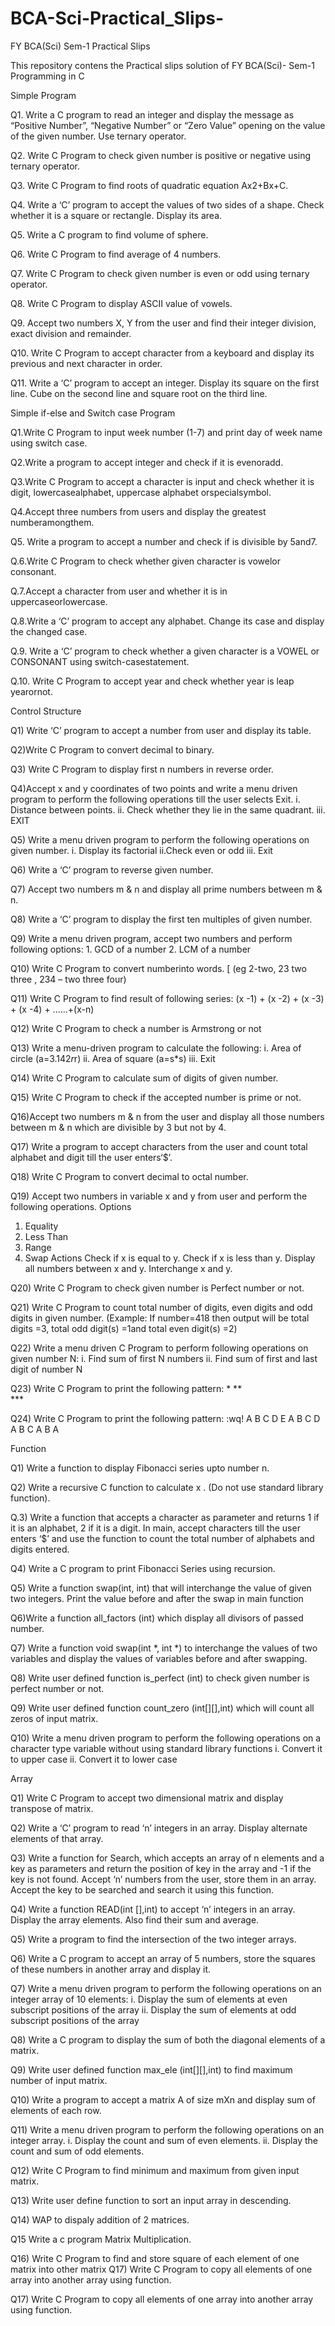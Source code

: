 # BCA-Sci-Practical_Slips-
FY BCA(Sci) Sem-1 Practical Slips

This repository contens the Practical slips solution of FY BCA(Sci)- Sem-1  Programming in C
 
Simple Program

Q1. Write a C program to read an integer and display the message as “Positive Number”, “Negative Number” or “Zero Value” opening on the value of the given number. Use ternary operator.

Q2. Write C Program to check given number is positive or negative using ternary operator.

Q3. Write C Program to find roots of quadratic equation Ax2+Bx+C. 

Q4. Write a ‘C’ program to accept the values of two sides of a shape.
Check whether it is a square or rectangle. Display its area.

Q5. Write a C program to find volume of sphere.

Q6. Write C Program to find average of 4 numbers.

Q7. Write C Program to check given number is even or odd using ternary operator. 

Q8. Write C Program to display ASCII value of vowels.

Q9. Accept two numbers X, Y from the user and find their integer division, exact
division and remainder.

Q10. Write C Program to accept character from a keyboard and display its
previous and next character in order.

Q11. Write a ‘C’ program to accept an integer. Display its square on
the first line. Cube on the second line and square root on the third line.


Simple if-else and Switch case Program

Q1.Write C Program to input week number (1-7) and print day of week name using switch case.

Q2.Write a program to accept integer and check if it is evenoradd.

Q3.Write C Program to accept a character is input and check whether it is digit,
lowercasealphabet, uppercase alphabet orspecialsymbol.

Q4.Accept three numbers from users and display the greatest numberamongthem. 

Q5. Write a program to accept a number and check if is divisible by 5and7. 

Q.6.Write C Program to check whether given character is vowelor consonant. 

Q.7.Accept a character from user and whether it is in uppercaseorlowercase.

Q.8.Write a ‘C’ program to accept any alphabet. Change its case and display the changed case.

Q.9. Write a ‘C’ program to check whether a given character is a VOWEL or CONSONANT using switch-casestatement.

Q.10. Write C Program to accept year and check whether year is leap yearornot.


Control Structure

Q1) Write ‘C’ program to accept a number from user and display its table. 

Q2)Write C Program to convert decimal to binary.

Q3) Write C Program to display first n numbers in reverse order.

Q4)Accept x and y coordinates of two points and write a menu driven program to perform the following operations till the user selects Exit.
     i. Distance between points.
    ii. Check whether they lie in the same quadrant.
    iii. EXIT

Q5) Write a menu driven program to perform the following operations on given number. 
       i. Display its factorial
      ii.Check even or odd iii. Exit

Q6) Write a ‘C’ program to reverse given number.

Q7) Accept two numbers m & n and display all prime numbers between m & n.

Q8) Write a ‘C’ program to display the first ten multiples of given number.

Q9) Write a menu driven program, accept two numbers and perform following options: 
    1. GCD of a number
    2. LCM of a number

Q10) Write C Program to convert numberinto words.
    [ (eg 2-two, 23 two three , 234 – two three four) 
    
Q11) Write C Program to find result of following series: (x -1) + (x -2) + (x -3) + (x -4) + ......+(x-n)

Q12) Write C Program to check a number is Armstrong or not

Q13) Write a menu-driven program to calculate the following: 
    i. Area of circle (a=3.142*r*r)
    ii. Area of square (a=s*s) iii. Exit

Q14) Write C Program to calculate sum of digits of given number.

Q15) Write C Program to check if the accepted number is prime or not.

Q16)Accept two numbers m & n from the user and display all those numbers between m & n which are divisible by 3 but not by 4.

Q17) Write a program to accept characters from the user and count total alphabet and digit till the user enters‘$’.

Q18) Write C Program to convert decimal to octal number.

Q19) Accept two numbers in variable x and y from user and perform the following operations.
  Options
  1. Equality 
  2. Less Than 
  3. Range
  4. Swap
    Actions
    Check if x is equal to y.
    Check if x is less than y.
    Display all numbers between x and y. Interchange x and y.

Q20) Write C Program to check given number is Perfect number or not.

Q21) Write C Program to count total number of digits, even digits and odd digits in given number. (Example: If number=418 then output will be total digits =3, total odd digit(s) =1and total even digit(s) =2)

Q22) Write a menu driven C Program to perform following operations on given number N: 
    i. Find sum of first N numbers
    ii. Find sum of first and last digit of number N 

Q23) Write C Program to print the following pattern:
      *
      **  
      ***

Q24) Write C Program to print the following pattern: :wq!
      A B C D E 
      A B C D 
      A B C
      A B
      A



Function

Q1) Write a function to display Fibonacci series upto number n.
 
Q2) Write a recursive C function to calculate x . (Do not use standard library function).

Q.3) Write a function that accepts a character as parameter and returns 1 if it is an alphabet, 2 if it is a digit. In main, accept characters till the user enters ‘$’ and use the function to count the total number of alphabets and digits entered.

Q4) Write a C program to print Fibonacci Series using recursion.

Q5) Write a function swap(int, int) that will interchange the value of given two integers. Print the value before and after the swap in main function

Q6)Write a function all_factors (int) which display all divisors of passed number.

Q7) Write a function void swap(int *, int *) to interchange the values of two variables and display the values of variables before and after swapping.

Q8) Write user defined function is_perfect (int) to check given number is perfect number or not.

Q9) Write user defined function count_zero (int[][],int) which will count all zeros of input matrix.

Q10) Write a menu driven program to perform the following operations on a character type variable without using standard library functions
      i. Convert it to upper case 
      ii. Convert it to lower case


Array

Q1) Write C Program to accept two dimensional matrix and display transpose of matrix.

Q2) Write a ‘C’ program to read ‘n’ integers in an array. Display alternate elements of that array.

Q3) Write a function for Search, which accepts an array of n elements and a key as parameters and return the position of key in the array and -1 if the key is not found. Accept ‘n’ numbers from the user, store them in an array. Accept the key to be searched and search it using this function.

Q4) Write a function READ(int [],int) to accept ‘n’ integers in an array. Display the array
elements. Also find their sum and average.

Q5) Write a program to find the intersection of the two integer arrays.

Q6) Write a C program to accept an array of 5 numbers, store the squares of these numbers in another array and display it.

Q7) Write a menu driven program to perform the following operations on an integer array of 10 elements:
    i. Display the sum of elements at even subscript positions of the array 
    ii. Display the sum of elements at odd subscript positions of the array

Q8) Write a C program to display the sum of both the diagonal elements of a matrix.

Q9) Write user defined function max_ele (int[][],int) to find maximum number of input matrix.

Q10) Write a program to accept a matrix A of size mXn and display sum of elements of each row.

Q11) Write a menu driven program to perform the following operations on an integer array. 
      i. Display the count and sum of even elements.
      ii. Display the count and sum of odd elements.

Q12) Write C Program to find minimum and maximum from given input matrix.

Q13) Write user define function to sort an input array in descending.

Q14) WAP to dispaly addition of 2 matrices.

Q15 Write a c program Matrix Multiplication.

Q16) Write C Program to find and store square of each element of one matrix into other matrix Q17) Write C Program to copy all elements of one array into another array using function.

Q17) Write C Program to copy all elements of one array into another array using function.
